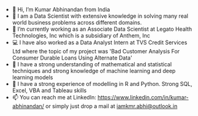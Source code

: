 - 👋 Hi, I’m Kumar Abhinandan from India
- 🎯 I am a Data Scientist with extensive knowledge in solving many real world business problems across different domains.
- 🏢 I’m currently working as an Associate Data Scientist at Legato Health Technologies, Inc which is a subsidiary of Anthem, Inc
- 💻 I have also worked as a Data Analyst Intern at TVS Credit Services Ltd where the topic of my project was 'Bad Customer Analysis For Consumer Durable Loans Using Alternate Data'
- 🌱 I have a strong understanding of mathematical and statistical techniques and strong knowledge of machine learning and deep learning models
- 🎨 I have a strong experience of modelling in R and Python. Strong SQL, Excel, VBA and Tableau skills
- 📫 You can reach me at LinkedIn: https://www.linkedin.com/in/kumar-abhinandan/ or simply just drop a mail at iamkmr.abhi@outlook.in

<!---
iamkumar007/iamkumar007 is a ✨ special ✨ repository because its `README.md` (this file) appears on your GitHub profile.
You can click the Preview link to take a look at your changes.
--->
